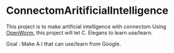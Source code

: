 # ConnectomAritificialIntelligence

This project is to make artificial intelligence with connectom
Using [OpenWorm](https://github.com/openworm), this project will let C. Elegans
to learn use/learn.

Goal : Make A.I that can use/learn from Google.
